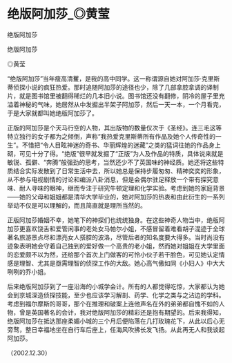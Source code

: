# 绝版阿加莎_◎黄莹

绝版阿加莎

绝版阿加莎

◎黄莹

“绝版阿加莎”当年瘦高清矍，是我的高中同学。这一称谓源自她对阿加莎·克里斯蒂侦探小说的疯狂热爱。那时追随阿加莎的途径也少，除了几部拿腔拿调的译制片，就是图书馆里被翻得稀烂的几本旧小说。图书馆还没有翻修，阴冷的屋子里充溢着神秘的气味，她居然从中发掘出半架子阿加莎，然后一天一本，一个月看完，于是大家就都叫她绝版阿加莎了。

正版的阿加莎是个天马行空的人物，其出版物的数量仅次于《圣经》。连三毛这等特立独行的女子都为之倾倒，声称“我热爱克里斯蒂所有作品及她个人传奇性的一生”。不惜把“令人目眩神迷的奇书、华丽辉煌的迷藏”之类的猛词往她的作品身上砌，可见十分了得。“绝版”很早就发掘了“正版”为人及作品的特质，具体说来就是敏锐、孤僻、“奔腾”般强劲的思考，当然还少不了英国味的神经质。她还将这些特质结合实际发散到了日常生活中去，所以她总是保持步履匆匆、精神奕奕的形象，从不参与电视剧情的讨论和编派八卦消息，但是会偶尔驻足释放一个带有探究意味、耐人寻味的眼神，继而专注于研究牛顿定理和化学实验。考虑到她的家庭背景——她的父母和姐姐都是清华大学毕业的，她对阿加莎的热衷和由此衍生的一系列举动不仅是可以理解的，而且简直就是理所当然的。

正版阿加莎婚姻不幸，她笔下的神探们也统统独身。在这些神奇人物当中，绝版阿加莎更喜欢饶舌和爱管闲事的老处女马帕尔小姐，不感冒留着难看胡子混迹于全球著名旅游景点尽和漂亮女人搭腔的波洛，尽管后者的知名度要大得多。当时尚没有迹象表明她会守着自己独到的爱好做一个高贵的老小姐，然而她对姐姐在大学里面的恋爱颇不以为然，还给那个首次上门做客的可怜小伙子若干脸色，可见她认定情感是理智、尤其是亟需理智的侦探工作的大敌。她心高气傲如同《小妇人》中大大咧咧的乔小姐。

后来绝版阿加莎到了一座沿海的小城学会计。所有的人都觉得吃惊，大家都认为她会到京城深造侦探技能，至少也应该学习解剖、药学、化学之类与之沾边的学科。考虑到福尔摩斯的哥哥，那个在推理和破案上连他声名在外的弟弟都自愧不如的人物，曾是英国著名的会计，我对绝版阿加莎的精彩还是抱有期望的。后来我得知，绝版阿加莎在抵达那座柔媚小城的三个月后便陷落在几打玫瑰花下，从此以后心无旁骛，整日幸福地坐在自行车后座上，任海风吹拂长发飞扬。从此再无人和我谈起阿加莎。

（2002.12.30）